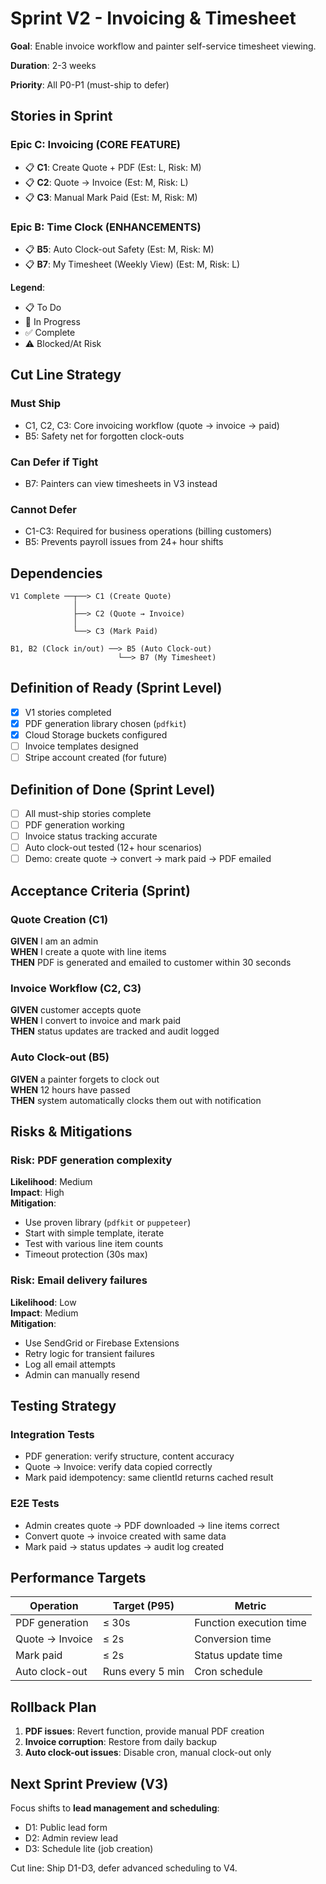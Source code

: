 # Sprint V2 - Invoicing & Timesheet

**Goal**: Enable invoice workflow and painter self-service timesheet viewing.

**Duration**: 2-3 weeks

**Priority**: All P0-P1 (must-ship to defer)

## Stories in Sprint

### Epic C: Invoicing (CORE FEATURE)
- 📋 **C1**: Create Quote + PDF (Est: L, Risk: M)
- 📋 **C2**: Quote → Invoice (Est: M, Risk: L)
- 📋 **C3**: Manual Mark Paid (Est: M, Risk: M)

### Epic B: Time Clock (ENHANCEMENTS)
- 📋 **B5**: Auto Clock-out Safety (Est: M, Risk: M)
- 📋 **B7**: My Timesheet (Weekly View) (Est: M, Risk: L)

**Legend**:
- 📋 To Do
- 🔄 In Progress
- ✅ Complete
- ⚠️ Blocked/At Risk

## Cut Line Strategy

### Must Ship
- C1, C2, C3: Core invoicing workflow (quote → invoice → paid)
- B5: Safety net for forgotten clock-outs

### Can Defer if Tight
- B7: Painters can view timesheets in V3 instead

### Cannot Defer
- C1-C3: Required for business operations (billing customers)
- B5: Prevents payroll issues from 24+ hour shifts

## Dependencies

```
V1 Complete ──┬──> C1 (Create Quote)
              │
              ├──> C2 (Quote → Invoice)
              │
              └──> C3 (Mark Paid)

B1, B2 (Clock in/out) ──> B5 (Auto Clock-out)
                        └──> B7 (My Timesheet)
```

## Definition of Ready (Sprint Level)

- [x] V1 stories completed
- [x] PDF generation library chosen (`pdfkit`)
- [x] Cloud Storage buckets configured
- [ ] Invoice templates designed
- [ ] Stripe account created (for future)

## Definition of Done (Sprint Level)

- [ ] All must-ship stories complete
- [ ] PDF generation working
- [ ] Invoice status tracking accurate
- [ ] Auto clock-out tested (12+ hour scenarios)
- [ ] Demo: create quote → convert → mark paid → PDF emailed

## Acceptance Criteria (Sprint)

### Quote Creation (C1)
**GIVEN** I am an admin  
**WHEN** I create a quote with line items  
**THEN** PDF is generated and emailed to customer within 30 seconds

### Invoice Workflow (C2, C3)
**GIVEN** customer accepts quote  
**WHEN** I convert to invoice and mark paid  
**THEN** status updates are tracked and audit logged

### Auto Clock-out (B5)
**GIVEN** a painter forgets to clock out  
**WHEN** 12 hours have passed  
**THEN** system automatically clocks them out with notification

## Risks & Mitigations

### Risk: PDF generation complexity
**Likelihood**: Medium  
**Impact**: High  
**Mitigation**:
- Use proven library (`pdfkit` or `puppeteer`)
- Start with simple template, iterate
- Test with various line item counts
- Timeout protection (30s max)

### Risk: Email delivery failures
**Likelihood**: Low  
**Impact**: Medium  
**Mitigation**:
- Use SendGrid or Firebase Extensions
- Retry logic for transient failures
- Log all email attempts
- Admin can manually resend

## Testing Strategy

### Integration Tests
- PDF generation: verify structure, content accuracy
- Quote → Invoice: verify data copied correctly
- Mark paid idempotency: same clientId returns cached result

### E2E Tests
- Admin creates quote → PDF downloaded → line items correct
- Convert quote → invoice created with same data
- Mark paid → status updates → audit log created

## Performance Targets

| Operation | Target (P95) | Metric |
|-----------|--------------|--------|
| PDF generation | ≤ 30s | Function execution time |
| Quote → Invoice | ≤ 2s | Conversion time |
| Mark paid | ≤ 2s | Status update time |
| Auto clock-out | Runs every 5 min | Cron schedule |

## Rollback Plan

1. **PDF issues**: Revert function, provide manual PDF creation
2. **Invoice corruption**: Restore from daily backup
3. **Auto clock-out issues**: Disable cron, manual clock-out only

## Next Sprint Preview (V3)

Focus shifts to **lead management and scheduling**:
- D1: Public lead form
- D2: Admin review lead
- D3: Schedule lite (job creation)

Cut line: Ship D1-D3, defer advanced scheduling to V4.
